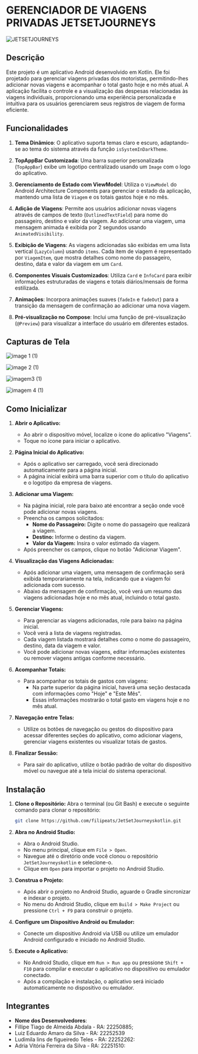 # GERENCIADOR DE VIAGENS PRIVADAS JETSETJOURNEYS
![JETSETJOURNEYS](https://github.com/filipeats/JetSetJourneyskotlin/assets/121572315/babd6482-61c6-4ef8-998a-ffeacf4ba335)
## Descrição
Este projeto é um  aplicativo Android desenvolvido em Kotlin. Ele foi projetado para gerenciar viagens privadas dos motoristas, permitindo-lhes adicionar novas viagens e acompanhar o total gasto hoje e no mês atual. A aplicação facilita o controle e a visualização das despesas relacionadas às viagens individuais, proporcionando uma experiência personalizada e intuitiva para os usuários gerenciarem seus registros de viagem de forma eficiente.
## Funcionalidades
1. **Tema Dinâmico**: O aplicativo suporta temas claro e escuro, adaptando-se ao tema do sistema através da função `isSystemInDarkTheme`.

2. **TopAppBar Customizada**: Uma barra superior personalizada (`TopAppBar`) exibe um logotipo centralizado usando um `Image` com o logo do aplicativo.

3. **Gerenciamento de Estado com ViewModel**: Utiliza o `ViewModel` do Android Architecture Components para gerenciar o estado da aplicação, mantendo uma lista de `Viagem` e os totais gastos hoje e no mês.

4. **Adição de Viagens**: Permite aos usuários adicionar novas viagens através de campos de texto (`OutlinedTextField`) para nome do passageiro, destino e valor da viagem. Ao adicionar uma viagem, uma mensagem animada é exibida por 2 segundos usando `AnimatedVisibility`.

5. **Exibição de Viagens**: As viagens adicionadas são exibidas em uma lista vertical (`LazyColumn`) usando `items`. Cada item de viagem é representado por `ViagemItem`, que mostra detalhes como nome do passageiro, destino, data e valor da viagem em um `Card`.

6. **Componentes Visuais Customizados**: Utiliza `Card` e `InfoCard` para exibir informações estruturadas de viagens e totais diários/mensais de forma estilizada.

7. **Animações**: Incorpora animações suaves (`fadeIn` e `fadeOut`) para a transição da mensagem de confirmação ao adicionar uma nova viagem.

8. **Pré-visualização no Compose**: Inclui uma função de pré-visualização (`@Preview`) para visualizar a interface do usuário em diferentes estados.
## Capturas de Tela

![image 1 (1)](https://github.com/filipeats/JetSetJourneyskotlin/assets/121572315/7e8321de-e3fe-45c6-bef7-8e800fffe5db)

![image 2 (1)](https://github.com/filipeats/JetSetJourneyskotlin/assets/121572315/455baaa6-4cf4-4cc7-b882-4afa31794022)

![imagem3 (1)](https://github.com/filipeats/JetSetJourneyskotlin/assets/121572315/d8a2e225-14c9-4bdc-ad22-3962981bb935)

![imagem 4  (1)](https://github.com/filipeats/JetSetJourneyskotlin/assets/121572315/ef96445b-cbdb-418e-bb15-c516291e5533)

## Como Inicializar

1. **Abrir o Aplicativo:**
   - Ao abrir o dispositivo móvel, localize o ícone do aplicativo "Viagens".
   - Toque no ícone para iniciar o aplicativo.

2. **Página Inicial do Aplicativo:**
   - Após o aplicativo ser carregado, você será direcionado automaticamente para a página inicial.
   - A página inicial exibirá uma barra superior com o título do aplicativo e o logotipo da empresa de viagens.

3. **Adicionar uma Viagem:**
   - Na página inicial, role para baixo até encontrar a seção onde você pode adicionar novas viagens.
   - Preencha os campos solicitados:
     - **Nome do Passageiro:** Digite o nome do passageiro que realizará a viagem.
     - **Destino:** Informe o destino da viagem.
     - **Valor da Viagem:** Insira o valor estimado da viagem.
   - Após preencher os campos, clique no botão "Adicionar Viagem".

4. **Visualização das Viagens Adicionadas:**
   - Após adicionar uma viagem, uma mensagem de confirmação será exibida temporariamente na tela, indicando que a viagem foi adicionada com sucesso.
   - Abaixo da mensagem de confirmação, você verá um resumo das viagens adicionadas hoje e no mês atual, incluindo o total gasto.

5. **Gerenciar Viagens:**
   - Para gerenciar as viagens adicionadas, role para baixo na página inicial.
   - Você verá a lista de viagens registradas.
   - Cada viagem listada mostrará detalhes como o nome do passageiro, destino, data da viagem e valor.
   - Você pode adicionar novas viagens, editar informações existentes ou remover viagens antigas conforme necessário.

6. **Acompanhar Totais:**
   - Para acompanhar os totais de gastos com viagens:
     - Na parte superior da página inicial, haverá uma seção destacada com informações como "Hoje" e "Este Mês".
     - Essas informações mostrarão o total gasto em viagens hoje e no mês atual.

7. **Navegação entre Telas:**
   - Utilize os botões de navegação ou gestos do dispositivo para acessar diferentes seções do aplicativo, como adicionar viagens, gerenciar viagens existentes ou visualizar totais de gastos.

8. **Finalizar Sessão:**
   - Para sair do aplicativo, utilize o botão padrão de voltar do dispositivo móvel ou navegue até a tela inicial do sistema operacional.
## Instalação

1. **Clone o Repositório:**
   Abra o terminal (ou Git Bash) e execute o seguinte comando para clonar o repositório:
   ```bash
   git clone https://github.com/filipeats/JetSetJourneyskotlin.git
   ```

2. **Abra no Android Studio:**
   - Abra o Android Studio.
   - No menu principal, clique em `File > Open`.
   - Navegue até o diretório onde você clonou o repositório `JetSetJourneyskotlin` e selecione-o.
   - Clique em `Open` para importar o projeto no Android Studio.

3. **Construa o Projeto:**
   - Após abrir o projeto no Android Studio, aguarde o Gradle sincronizar e indexar o projeto.
   - No menu do Android Studio, clique em `Build > Make Project` ou pressione `Ctrl + F9` para construir o projeto.

4. **Configure um Dispositivo Android ou Emulador:**
   - Conecte um dispositivo Android via USB ou utilize um emulador Android configurado e iniciado no Android Studio.

5. **Execute o Aplicativo:**
   - No Android Studio, clique em `Run > Run app` ou pressione `Shift + F10` para compilar e executar o aplicativo no dispositivo ou emulador conectado.
   - Após a compilação e instalação, o aplicativo será iniciado automaticamente no dispositivo ou emulador.
## Integrantes

- **Nome dos Desenvolvedores**:
- Fillipe Tiago de Almeida Abdala - RA: 22250885;
- Luiz Eduardo Amaro da Silva - RA: 22252539
- Ludimila lins de figueiredo Teles - RA: 22252262:
- Adria Vitória Ferreira da Silva - RA: 22251510:




